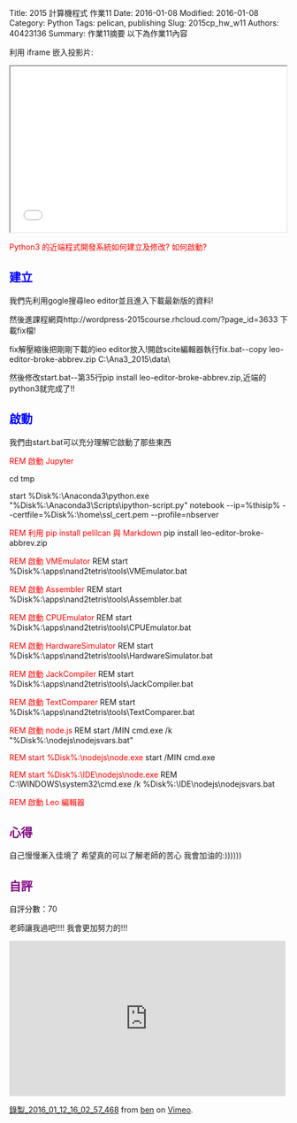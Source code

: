Title: 2015 計算機程式 作業11
Date: 2016-01-08
Modified: 2016-01-08
Category: Python
Tags: pelican, publishing
Slug: 2015cp_hw_w11
Authors: 40423136
Summary: 作業11摘要
以下為作業11內容

利用 iframe 嵌入投影片:

<iframe src="w11.html" width="500" height="300"></iframe>


<font color=red>Python3 的近端程式開發系統如何建立及修改? 如何啟動?</font>


<font color=blue>建立</font>
----------------------------------------------


我們先利用gogle搜尋leo editor並且進入下載最新版的資料!


然後進課程網頁http://wordpress-2015course.rhcloud.com/?page_id=3633 下載fix檔!


fix解壓縮後把剛剛下載的ieo editor放入!開啟scite編輯器執行fix.bat--copy leo-editor-broke-abbrev.zip C:\Ana3_2015\data\


然後修改start.bat--第35行pip install leo-editor-broke-abbrev.zip,近端的python3就完成了!!


<font color=blue>啟動</font>
-------------------------------------------


我們由start.bat可以充分理解它啟動了那些東西


<font color=red>REM 啟動 Jupyter</font>


cd tmp


start %Disk%:\Anaconda3\python.exe "%Disk%:\Anaconda3\Scripts\ipython-script.py" notebook --ip=%thisip% --certfile=%Disk%:\home\ssl_cert.pem --profile=nbserver


<font color=red>REM 利用 pip install pelilcan 與 Markdown</font>
pip install leo-editor-broke-abbrev.zip


<font color=red>REM 啟動 VMEmulator</font>
REM start %Disk%:\apps\nand2tetris\tools\VMEmulator.bat


<font color=red>REM 啟動 Assembler</font>
REM start %Disk%:\apps\nand2tetris\tools\Assembler.bat


<font color=red>REM 啟動 CPUEmulator</font>
REM start %Disk%:\apps\nand2tetris\tools\CPUEmulator.bat


<font color=red>REM 啟動 HardwareSimulator</font>
REM start %Disk%:\apps\nand2tetris\tools\HardwareSimulator.bat


<font color=red>REM 啟動 JackCompiler</font>
REM start %Disk%:\apps\nand2tetris\tools\JackCompiler.bat


<font color=red>REM 啟動 TextComparer</font>
REM start %Disk%:\apps\nand2tetris\tools\TextComparer.bat


<font color=red>REM 啟動 node.js</font>
REM start /MIN cmd.exe /k "%Disk%:\nodejs\nodejsvars.bat"


<font color=red>REM start %Disk%:\nodejs\node.exe</font>
start /MIN cmd.exe


<font color=red>REM start %Disk%:\IDE\nodejs\node.exe</font>
REM C:\WINDOWS\system32\cmd.exe /k %Disk%:\IDE\nodejs\nodejsvars.bat


<font color=red>REM 啟動 Leo 編輯器</font>
                                
                                
                                
                                
                                
<font color=purple>心得</font>
----------------------------------------
自己慢慢漸入佳境了
希望真的可以了解老師的苦心
我會加油的:))))))
                            
                            
                            
<font color=purple>自評</font>
----------------------------------------
自評分數：70
                        
老師讓我過吧!!!!
我會更加努力的!!!

<iframe src="https://player.vimeo.com/video/151488693" width="500" height="281" frameborder="0" webkitallowfullscreen mozallowfullscreen allowfullscreen></iframe> <p><a href="https://vimeo.com/151488693">錄製_2016_01_12_16_02_57_468</a> from <a href="https://vimeo.com/user47741345">ben</a> on <a href="https://vimeo.com">Vimeo</a>.</p>



 
